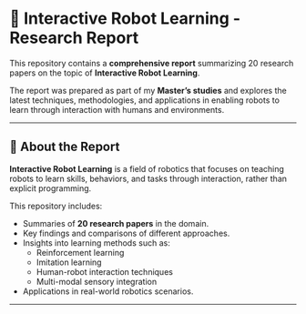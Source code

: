 # 📄 Interactive Robot Learning - Research Report

This repository contains a **comprehensive report** summarizing 20 research papers on the topic of **Interactive Robot Learning**.  

The report was prepared as part of my **Master’s studies** and explores the latest techniques, methodologies, and applications in enabling robots to learn through interaction with humans and environments.

---

## 🔹 About the Report

**Interactive Robot Learning** is a field of robotics that focuses on teaching robots to learn skills, behaviors, and tasks through interaction, rather than explicit programming.  

This repository includes:

- Summaries of **20 research papers** in the domain.
- Key findings and comparisons of different approaches.
- Insights into learning methods such as:
  - Reinforcement learning
  - Imitation learning
  - Human-robot interaction techniques
  - Multi-modal sensory integration
- Applications in real-world robotics scenarios.

---


